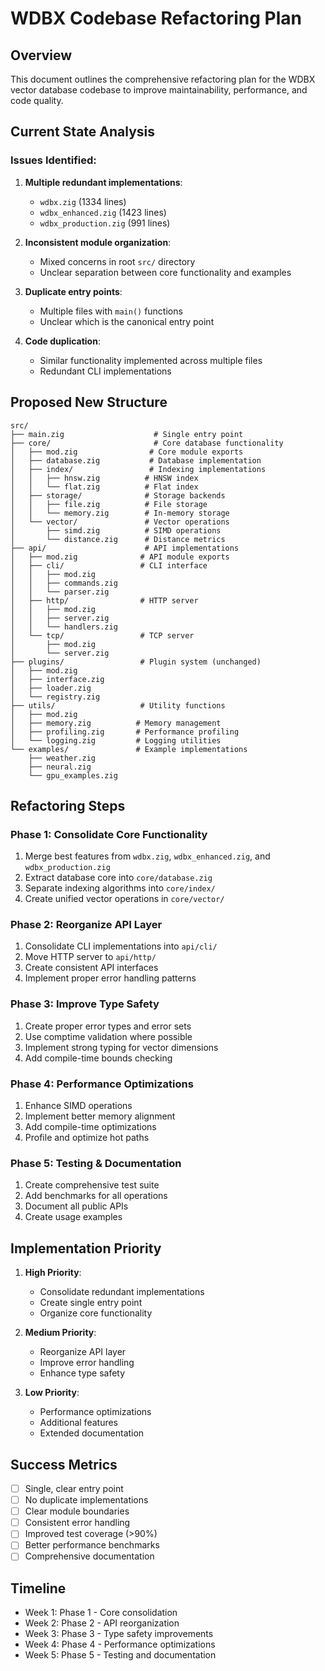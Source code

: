 # WDBX Codebase Refactoring Plan

## Overview
This document outlines the comprehensive refactoring plan for the WDBX vector database codebase to improve maintainability, performance, and code quality.

## Current State Analysis

### Issues Identified:

1. **Multiple redundant implementations**: 
   - `wdbx.zig` (1334 lines)
   - `wdbx_enhanced.zig` (1423 lines)
   - `wdbx_production.zig` (991 lines)
   
2. **Inconsistent module organization**:
   - Mixed concerns in root `src/` directory
   - Unclear separation between core functionality and examples
   
3. **Duplicate entry points**:
   - Multiple files with `main()` functions
   - Unclear which is the canonical entry point
   
4. **Code duplication**:
   - Similar functionality implemented across multiple files
   - Redundant CLI implementations

## Proposed New Structure

```
src/
├── main.zig                    # Single entry point
├── core/                       # Core database functionality
│   ├── mod.zig                # Core module exports
│   ├── database.zig           # Database implementation
│   ├── index/                 # Indexing implementations
│   │   ├── hnsw.zig          # HNSW index
│   │   └── flat.zig          # Flat index
│   ├── storage/              # Storage backends
│   │   ├── file.zig          # File storage
│   │   └── memory.zig        # In-memory storage
│   └── vector/               # Vector operations
│       ├── simd.zig          # SIMD operations
│       └── distance.zig      # Distance metrics
├── api/                      # API implementations
│   ├── mod.zig              # API module exports
│   ├── cli/                 # CLI interface
│   │   ├── mod.zig
│   │   ├── commands.zig
│   │   └── parser.zig
│   ├── http/                # HTTP server
│   │   ├── mod.zig
│   │   ├── server.zig
│   │   └── handlers.zig
│   └── tcp/                 # TCP server
│       ├── mod.zig
│       └── server.zig
├── plugins/                 # Plugin system (unchanged)
│   ├── mod.zig
│   ├── interface.zig
│   ├── loader.zig
│   └── registry.zig
├── utils/                   # Utility functions
│   ├── mod.zig
│   ├── memory.zig          # Memory management
│   ├── profiling.zig       # Performance profiling
│   └── logging.zig         # Logging utilities
└── examples/               # Example implementations
    ├── weather.zig
    ├── neural.zig
    └── gpu_examples.zig
```

## Refactoring Steps

### Phase 1: Consolidate Core Functionality
1. Merge best features from `wdbx.zig`, `wdbx_enhanced.zig`, and `wdbx_production.zig`
2. Extract database core into `core/database.zig`
3. Separate indexing algorithms into `core/index/`
4. Create unified vector operations in `core/vector/`

### Phase 2: Reorganize API Layer
1. Consolidate CLI implementations into `api/cli/`
2. Move HTTP server to `api/http/`
3. Create consistent API interfaces
4. Implement proper error handling patterns

### Phase 3: Improve Type Safety
1. Create proper error types and error sets
2. Use comptime validation where possible
3. Implement strong typing for vector dimensions
4. Add compile-time bounds checking

### Phase 4: Performance Optimizations
1. Enhance SIMD operations
2. Implement better memory alignment
3. Add compile-time optimizations
4. Profile and optimize hot paths

### Phase 5: Testing & Documentation
1. Create comprehensive test suite
2. Add benchmarks for all operations
3. Document all public APIs
4. Create usage examples

## Implementation Priority

1. **High Priority**:
   - Consolidate redundant implementations
   - Create single entry point
   - Organize core functionality
   
2. **Medium Priority**:
   - Reorganize API layer
   - Improve error handling
   - Enhance type safety
   
3. **Low Priority**:
   - Performance optimizations
   - Additional features
   - Extended documentation

## Success Metrics

- [ ] Single, clear entry point
- [ ] No duplicate implementations
- [ ] Clear module boundaries
- [ ] Consistent error handling
- [ ] Improved test coverage (>90%)
- [ ] Better performance benchmarks
- [ ] Comprehensive documentation

## Timeline

- Week 1: Phase 1 - Core consolidation
- Week 2: Phase 2 - API reorganization
- Week 3: Phase 3 - Type safety improvements
- Week 4: Phase 4 - Performance optimizations
- Week 5: Phase 5 - Testing and documentation